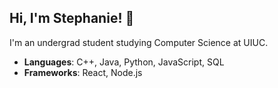## Hi, I'm Stephanie! 👋

I'm an undergrad student studying Computer Science at UIUC. 

- **Languages**: C++, Java, Python, JavaScript, SQL
- **Frameworks**: React, Node.js



<!--
**shsing2/shsing2** is a ✨ _special_ ✨ repository because its `README.md` (this file) appears on your GitHub profile.

Here are some ideas to get you started:

- 🔭 I’m currently working on ...
- 🌱 I’m currently learning ...
- 👯 I’m looking to collaborate on ...
- 🤔 I’m looking for help with ...
- 💬 Ask me about ...
- 📫 How to reach me: ...
- 😄 Pronouns: ...
- ⚡ Fun fact: ...

## About Me

- 🔭 I’m currently working on [Project Name](https://github.com/username/project-name)
- 🌱 I’m currently learning [Technology or Skill]
- 👯 I’m looking to collaborate on [Type of Projects]
- 💬 Ask me about [Topic]
- 📫 How to reach me: [Email or other contact info]

## Skills

- **Languages**: JavaScript, Python, Java
- **Frameworks**: React, Node.js, Django
- **Tools**: Git, Docker, Kubernetes




-->
